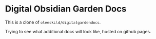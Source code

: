 # Digital Obsidian Garden Docs

This is a clone of `oleeskild/digitalgardendocs`. 

Trying to see what additional docs will look like, hosted on github pages.
